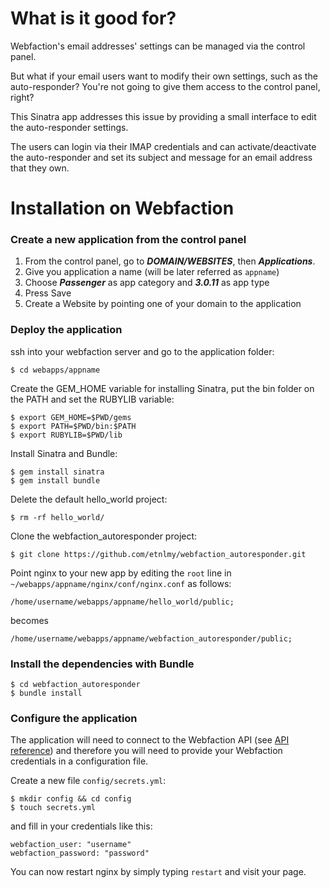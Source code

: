 # What is it good for?
Webfaction's email addresses' settings can be managed via the control panel.
  
But what if your email users want to modify their own settings, such as the auto-responder? You're not going to give them access to the control panel, right?

This Sinatra app addresses this issue by providing a small interface to edit the auto-responder settings.

The users can login via their IMAP credentials and can activate/deactivate the auto-responder and set its subject and message for an email address that they own.

# Installation on Webfaction
### Create a new application from the control panel

1. From the control panel, go to ***DOMAIN/WEBSITES***, then ***Applications***.
2. Give you application a name (will be later referred as `appname`)
3. Choose ***Passenger*** as app category and ***3.0.11*** as app type
4. Press Save
5. Create a Website by pointing one of your domain to the application

### Deploy the application
ssh into your webfaction server and go to the application folder:

```
$ cd webapps/appname
```

Create the GEM_HOME variable for installing Sinatra, put the bin folder on the PATH and set the RUBYLIB variable:

```
$ export GEM_HOME=$PWD/gems
$ export PATH=$PWD/bin:$PATH
$ export RUBYLIB=$PWD/lib
```

Install Sinatra and Bundle:

```
$ gem install sinatra
$ gem install bundle
```

Delete the default hello_world project:
 
```
$ rm -rf hello_world/
```

Clone the webfaction_autoresponder project:

```
$ git clone https://github.com/etnlmy/webfaction_autoresponder.git 
```

Point nginx to your new app by editing the `root` line in `~/webapps/appname/nginx/conf/nginx.conf` as follows:

```
/home/username/webapps/appname/hello_world/public;
```

becomes

```
/home/username/webapps/appname/webfaction_autoresponder/public;
```

### Install the dependencies with Bundle

```
$ cd webfaction_autoresponder
$ bundle install
```


### Configure the application

The application will need to connect to the Webfaction API (see [API reference](http://docs.webfaction.com/xmlrpc-api/)) and therefore you will need to provide your Webfaction credentials in a configuration file.

Create a new file `config/secrets.yml`:
 
```
$ mkdir config && cd config
$ touch secrets.yml
```
and fill in your credentials like this:

```
webfaction_user: "username"
webfaction_password: "password"
```
You can now restart nginx by simply typing `restart` and visit your page.
